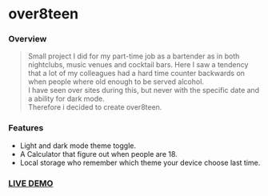 # over8teen

### Overview
> Small project I did for my part-time job as a bartender as in both nightclubs, music venues and cocktail bars. Here I saw a tendency that a lot of my colleagues had a hard time counter backwards on when people where old enough to be served alcohol.  
> I have seen over sites during this, but never with the specific date and a ability for dark mode.  
> Therefore i decided to create over8teen.  

### Features
* Light and dark mode theme toggle.  
* A Calculator that figure out when people are 18.  
* Local storage who remember which theme your device choose last time.  


### [LIVE DEMO](https://simonemiar.dk/over8teen)
